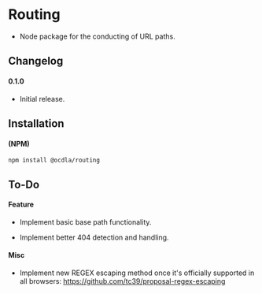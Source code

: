 # Routing

-   Node package for the conducting of URL paths.

## Changelog

#### 0.1.0

-   Initial release.

## Installation

#### (NPM)

```
npm install @ocdla/routing
```

## To-Do

#### Feature

-   Implement basic base path functionality.

-   Implement better 404 detection and handling.

#### Misc

-   Implement new REGEX escaping method once it's officially supported in all browsers: https://github.com/tc39/proposal-regex-escaping
